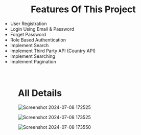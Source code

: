 <h1 style="text-align:center">Features Of This Project </h1>
<ul>
<li>User Registration</li>
<li>Login Using Email & Password</li>
<li>Forget Password</li>
<li>Role Based Authentication</li>
<li>Implement Search</li>
<li>Implement Third Party API (Country API)</li>
<li>Implement Searching</li>
<li>Implement Pagination</li>
<br>
<br>


<ul>

<h1>All Details </h1>

![Screenshot 2024-07-08 172525](https://github.com/devendra1707/IMC/assets/92505396/ab7dee55-5a7d-47a3-95b8-dcd2048c7100)

![Screenshot 2024-07-08 173525](https://github.com/devendra1707/IMC/assets/92505396/9db9c66d-2cb6-432f-975b-b065af46c0a1)

![Screenshot 2024-07-08 173550](https://github.com/devendra1707/IMC/assets/92505396/bbd8a2e2-4a57-4737-bcbc-417a00170a22)
